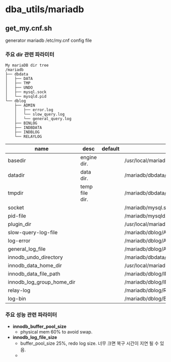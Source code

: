 # dba_utils/mariadb
## get_my.cnf.sh
generator mariadb /etc/my.cnf config file

### 주요 dir 관련 파라미터
```
My mariaDB dir tree
/mariadb
├── dbdata
│   ├── DATA
│   ├── TMP
│   ├── UNDO
│   ├── mysql.sock
│   └── mysqld.pid
└── dblog
    ├── ADMIN
    │   ├── error.log
    │   └── slow_query.log
    │   └── general_query.log
    ├── BINLOG
    ├── INDBDATA
    ├── INDBLOG
    └── RELAYLOG
```

| name  | desc | default | my |
|--|--|--|--|
basedir | engine dir. | |/usr/local/mariadb |
datadir | data dir.| | /mariadb/dbdata/DATA|
tmpdir | temp file dir. || /mariadb/dbdata/TMP|
socket |  | |/mariadb/mysql.sock |
pid-file |  | |/mariadb/mysqld.pid|
plugin_dir |  | |/usr/local/mariadb/lib/plugin
slow-query-log-file |  || /mariadb/dblog/ADMIN/slow_query.log
log-error | | | /mariadb/dblog/ADMIN/error.log
general_log_file |  || /mariadb/dblog/ADMIN/general_query.log
innodb_undo_directory | | | /mariadb/dbdata/UNDO
innodb_data_home_dir |  | |/usr/local/mariadb/
innodb_data_file_path |  || /mariadb/dblog/INDBDATA/indbdata1:100M:autoextend
innodb_log_group_home_dir | | | /mariadb/dblog/INDBLOG
relay-log | | |/mariadb/dblog/RELAYLOG/relay_log
log-bin |  | |/mariadb/dblog/BINLOG/binary_log | 




### 주요 성능 관련 파라미터
* **innodb_buffer_pool_size**
	* physical mem 60% to avoid swap.
* **innodb_log_file_size**
	* buffer_pool_size 25%, redo log size. 너무 크면 복구 시간이 지연 될 수 있음.
	* 
